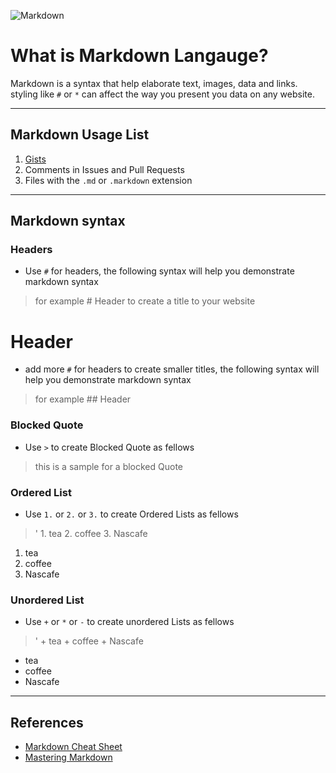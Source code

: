 ![Markdown](https://upload.wikimedia.org/wikipedia/commons/thumb/4/48/Markdown-mark.svg/1200px-Markdown-mark.svg.png)
# What is Markdown Langauge?
Markdown is a syntax that help elaborate text, images, data and links. styling like `#` or `*` can affect the way you present you data on any website. 
___
## Markdown Usage List
1. [Gists](https://gist.github.com/)
2. Comments in Issues and Pull Requests
3. Files with the `.md` or `.markdown` extension
___
## Markdown syntax
### Headers
* Use `#` for headers, the following syntax will help you demonstrate markdown syntax 
> for example # Header to create a title to your website 
# Header
* add more `#` for headers to create smaller titles, the following syntax will help you demonstrate markdown syntax
> for example ## Header 
### Blocked Quote
* Use `>` to create Blocked Quote as fellows
> this is a sample for a blocked Quote
### Ordered List
* Use `1.` or `2.` or `3.` to create Ordered Lists as fellows
> ' 1. tea 2. coffee 3. Nascafe
1. tea 
2. coffee 
3. Nascafe
### Unordered List
* Use `+` or `*` or `-` to create unordered Lists as fellows
> ' + tea + coffee + Nascafe
+ tea 
+ coffee 
+ Nascafe
___
## References
* [Markdown Cheat Sheet](https://www.markdownguide.org/cheat-sheet)
* [Mastering Markdown](https://guides.github.com/features/mastering-markdown/)